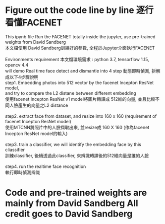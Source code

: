 # Figure out the code line by line 逐行看懂FACENET
This ipynb file Run the FACENET totally inside the jupyter, use pre-trained weights from David Sandberg 
<br>本文檔使用 David Sandberg訓練好的參數, 全程於Jupyter介面執行FACENET
<br>
<br>Environments requirement 本文檔環境需求 : python 3.7, tensorflow 1.15, opencv 4.4
<br>will demo Real time face detect and dismantle into 4 step 動態即時偵測, 拆解成以下4步驟說明
<br>step1. Embedding photos into 512 vector by the facenet Incepton ResNet model, 
<br> and try to compare the L2 distane between different embedding
<br> 使用facenet Incepton ResNet v1 model將圖片轉譯成 512維的向量, 並且比較不同人臉產生的向量之L2 distance
<br><br>step2. extract face from dataset, and resize into 160 x 160 (requirement of facenet Incepton ResNet model)
<br> 使用MTCNN將照片中的人臉擷取出來, 並resize成 160 X 160 (作為facenet Incepton ResNet model的輸入)
<br><br>step3. train a classifier, we will identify the embedding face by this cliassifier
<br> 訓練classifier, 後續透過此classifier, 來辨識轉譯後的512維向量是誰的人臉
<br><br>step4. run the realtime face recognition
<br> 執行即時偵測辨識
 
# Code and pre-trained weights are mainly from David Sandberg All credit goes to David Sandberg
